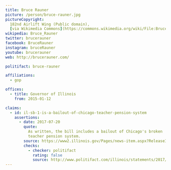 ```yaml
---
title: Bruce Rauner
picture: /person/bruce-rauner.jpg
pictureCopyright:
  182nd Airlift Wing (Public domain),
  [via Wikimedia Commons](https://commons.wikimedia.org/wiki/File:Bruce_Rauner_2016_cropped.jpg)
wikipedia: Bruce_Rauner
twitter: brucerauner
facebook: BruceRauner
instagram: bruceRauner
youtube: brucerauner
web: http://brucerauner.com/

politifact: bruce-rauner

affiliations:
  - gop

offices:
  - title: Governor of Illinois
    from: 2015-01-12

claims:
  - id: il-sb-1-is-a-bailout-of-chicago-teacher-pension-system
    assertions:
      - date: 2017-07-20
        quote:
          As written, the bill includes a bailout of Chicago's broken
          teacher pension system.
        source: https://www2.illinois.gov/Pages/news-item.aspx?ReleaseID=14643
        checks:
          - checker: politifact
            rating: false
            source: http://www.politifact.com/illinois/statements/2017/aug/01/bruce-rauner/rauners-chicago-schools-bailout-claim-rooted-polit/
---
```

